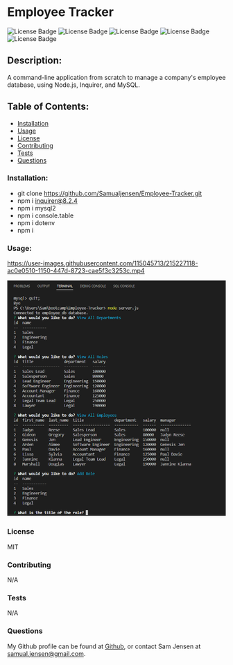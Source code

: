 # Employee Tracker
![License Badge](https://shields.io/badge/license-MIT-green)
![License Badge](https://img.shields.io/badge/-Javascript-F7DF1E?logo=Javascript&syle=flat)
![License Badge](https://img.shields.io/badge/-MySQL-4479A1?logo=mysql&syle=flat)
![License Badge](https://img.shields.io/badge/-Node.js-339933?logo=node-dot-js&style=flat)
![License Badge](https://img.shields.io/badge/-.ENV-ECD53F?logo=.env&syle=flat)
## Description:
A command-line application from scratch to manage a company's employee database, using Node.js, Inquirer, and MySQL.
## Table of Contents:
* [Installation](#installation)
* [Usage](#usage)
* [License](#license)
* [Contributing](#contributing)
* [Tests](#tests)
* [Questions](#questions)
### Installation: 
* git clone https://github.com/Samualjensen/Employee-Tracker.git
* npm i inquirer@8.2.4
* npm i mysql2 
* npm i console.table
* npm i dotenv
* npm i
### Usage:
https://user-images.githubusercontent.com/115045713/215227118-ac0e0510-1150-447d-8723-cae5f3c3253c.mp4

![img](assets/sqlemployeetrackerterminal%20(2).png)
### License
MIT
### Contributing
N/A
### Tests
N/A
### Questions
My Github profile can be found at [Github](https://github.com/Samualjensen), or contact Sam Jensen at samual.jensen@gmail.com.
